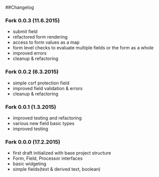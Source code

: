 ##Changelog

### Fork 0.0.3 (11.6.2015)

- submit field
- refactored form rendering
- access to form values as a map
- form level checks to evaluate multiple fields or the form as a whole
- improved errors
- cleanup & refactoring

### Fork 0.0.2 (6.3.2015)

- simple csrf protection field
- improved field validation & errors
- cleanup & refactoring

### Fork 0.0.1 (1.3.2015)

- improved testing and refactoring
- various new field basic types
- improved testing

### Fork 0.0.0 (17.2.2015)

- first draft initialized with base project structure
- Form, Field, Processor interfaces
- basic widgeting
- simple fields(text & derived text, boolean)
